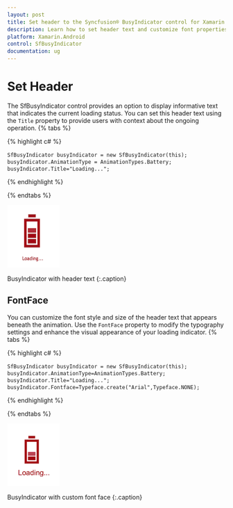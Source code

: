```yaml
---
layout: post
title: Set header to the Syncfusion® BusyIndicator control for Xamarin.Android
description: Learn how to set header text and customize font properties for the BusyIndicator control
platform: Xamarin.Android
control: SfBusyIndicator
documentation: ug
---
```


# Set Header

The SfBusyIndicator control provides an option to display informative text that indicates the current loading status. You can set this header text using the `Title` property to provide users with context about the ongoing operation.
{% tabs %}

{% highlight c# %}

	SfBusyIndicator busyIndicator = new SfBusyIndicator(this);
	busyIndicator.AnimationType = AnimationTypes.Battery;
	busyIndicator.Title="Loading...";
	
{% endhighlight %}

{% endtabs %}

![](images/Title_img1.png) 
                                          
BusyIndicator with header text
{:.caption}

## FontFace

You can customize the font style and size of the header text that appears beneath the animation. Use the `FontFace` property to modify the typography settings and enhance the visual appearance of your loading indicator.
{% tabs %}

{% highlight c# %}

	SfBusyIndicator busyIndicator = new SfBusyIndicator(this);
	busyIndicator.AnimationType=AnimationTypes.Battery;
	busyIndicator.Title="Loading...";
	busyIndicator.Fontface=Typeface.create("Arial",Typeface.NONE);

{% endhighlight %}

{% endtabs %}

![](images/Title_img2.png)   
                                                  
BusyIndicator with custom font face
{:.caption}


